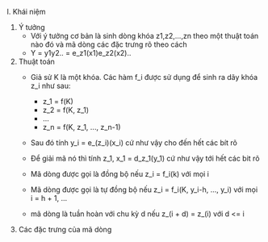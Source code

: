 I. Khái niệm
1. Ý tưởng
   + Với ý tưởng cơ bản là sinh dòng khóa z1,z2,...,zn theo một thuật toán nào đó và mã dòng các đặc trưng rõ theo cách
   + Y = y1y2.. = e_z1(x1)e_z2(x2)..
2. Thuật toán
   + Giả sử K là một khóa. Các hàm f_i được sử dụng để sinh ra dãy khóa z_i như sau:
     - z_1 = f(K)
     - z_2 = f(K, z_1)
     - ...
     - z_n = f(K, z_1, ..., z_n-1)

   + Sau đó tính y_i = e_(z_i)(x_i) cứ như vậy cho đến hết các bít rõ
   + Để giải mã nó thì tính z_1, x_1 = d_z_1(y_1) cứ như vậy tới hết các bit rõ
   + Mã dòng được gọi là đồng bộ nếu z_i = f_i(k) với mọi i
   + Mã dòng được gọi là tự đồng bộ nếu z_i = f_i(K, y_i-h, ..., y_i) với mọi i = h + 1, ...
   + mã dòng là tuần hoàn với chu kỳ d nếu z_(i + d) = z_(i) với d <= i
3. Các đặc trưng của mã dòng
   

